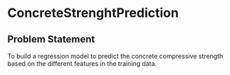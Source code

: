 # ConcreteStrenghtPrediction 

## Problem Statement
To build a regression model to predict the concrete compressive strength based on the different features in the training data. 
